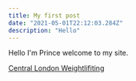 ```yaml
---
title: My first post
date: "2021-05-01T22:12:03.284Z"
description: "Hello"
---
```


Hello I'm Prince welcome to my site.

[Central London Weightlifiting](https://centrallondonweightlifting.com/)

